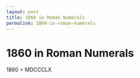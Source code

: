 ```yaml
---
layout: post
title: 1860 in Roman Numerals
permalink: 1860-in-roman-numerals
---
```


# 1860 in Roman Numerals

1860 = MDCCCLX
